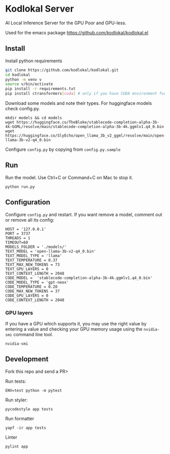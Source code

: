# Kodlokal Server

AI Local Inference Server for the GPU Poor and GPU-less.

Used for the emacs package https://github.com/kodlokal/kodlokal.el

## Install

Install python requirements
```bash
git clone https://github.com/kodlokal/kodlokal.git
cd kodlokal
python -m venv v
source v/bin/activate
pip install -r requirements.txt
pip install ctransformers[cuda] # only if you have CUDA environment for an Nvidia GPU
```

Download some models and note their types. For huggingface models
check config.py.

```
mkdir models && cd models
wget https://huggingface.co/TheBloke/stablecode-completion-alpha-3b-4k-GGML/resolve/main/stablecode-completion-alpha-3b-4k.ggmlv1.q4_0.bin
wget https://huggingface.co/SlyEcho/open_llama_3b_v2_ggml/resolve/main/open-llama-3b-v2-q4_0.bin
```

Configure `config.py` by copying from `config.py.sample`


## Run

Run the model. Use Ctrl+C  or Command+C on Mac to stop it.

```
python run.py
```

## Configuration

Configure `config.py` and restart. If you want remove a model, comment out or remove all its config:

```
HOST = '127.0.0.1'
PORT = 3737
THREADS = 1
TIMEOUT=60
MODELS_FOLDER = './models/'
TEXT_MODEL = 'open-llama-3b-v2-q4_0.bin'
TEXT_MODEL_TYPE = 'llama'
TEXT_TEMPERATURE = 0.37
TEXT_MAX_NEW_TOKENS = 73
TEXT_GPU_LAYERS = 0
TEXT_CONTEXT_LENGTH = 2048
CODE_MODEL =  'stablecode-completion-alpha-3b-4k.ggmlv1.q4_0.bin'
CODE_MODEL_TYPE = 'gpt-neox'
CODE_TEMPERATURE = 0.20
CODE_MAX_NEW_TOKENS = 37
CODE_GPU_LAYERS = 0
CODE_CONTEXT_LENGTH = 2048
```

### GPU layers

If you have a GPU which supports it, you may use the right value by
entering a value and checking your GPU memory usage using the
`nvidia-smi` command line tool.

```
nvidia-smi
```

## Development

Fork this repo and send a PR>


Run tests:

```
ENV=test python -m pytest
```

Run styler:

```
pycodestyle app tests
```

Run formatter

```
yapf -ir app tests
```

Linter

```
pylint app
```
